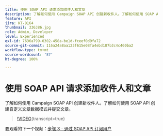 ```yaml
---
title: 使用 SOAP API 请求添加收件人和文章
description: 了解如何使用 Campaign SOAP API 创建新收件人。了解如何使用 SOAP API 创建自定义文章数据模式并提交文章。
feature: API
jira: KT-8164
thumbnail: 336386.jpg
role: Admin, Developer
level: Experienced
exl-id: 7636a799-0302-458a-be1d-fceef0d9fa72
source-git-commit: 116a24a8aa123f615e08fa4ebd187b3c4c460ba2
workflow-type: tm+mt
source-wordcount: '87'
ht-degree: 100%

---
```


# 使用 SOAP API 请求添加收件人和文章

了解如何使用 Campaign SOAP API 创建新收件人。了解如何使用 SOAP API 创建自定义文章数据模式并提交文章。

>[!VIDEO](https://video.tv.adobe.com/v/336386?quality=12&learn=on){transcript=true}

要观看的下一个视频：[步骤 3 - 通过 SOAP API 订阅用户](/help/tutorial-use-soap-apis/subscribe-users-via-soap-api.md)